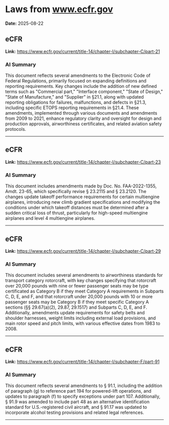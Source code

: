 # Laws from www.ecfr.gov
**Date:** 2025-08-22

## eCFR
**Link:** https://www.ecfr.gov/current/title-14/chapter-I/subchapter-C/part-21

### AI Summary
This document reflects several amendments to the Electronic Code of Federal Regulations, primarily focused on expanding definitions and reporting requirements. Key changes include the addition of new defined terms such as "Commercial part," "Interface component," "State of Design," "State of Manufacture," and "Supplier" in §21.1, along with updated reporting obligations for failures, malfunctions, and defects in §21.3, including specific ETOPS reporting requirements in §21.4. These amendments, implemented through various documents and amendments from 2009 to 2021, enhance regulatory clarity and oversight for design and production approvals, airworthiness certificates, and related aviation safety protocols.

---

## eCFR
**Link:** https://www.ecfr.gov/current/title-14/chapter-I/subchapter-C/part-23

### AI Summary
This document includes amendments made by Doc. No. FAA-2022-1355, Amdt. 23-65, which specifically revise § 23.2115 and § 23.2120. The changes update takeoff performance requirements for certain multiengine airplanes, introducing new climb gradient specifications and modifying the conditions under which takeoff distances must be determined after a sudden critical loss of thrust, particularly for high-speed multiengine airplanes and level 4 multiengine airplanes.

---

## eCFR
**Link:** https://www.ecfr.gov/current/title-14/chapter-I/subchapter-C/part-29

### AI Summary
This document includes several amendments to airworthiness standards for transport category rotorcraft, with key changes specifying that rotorcraft over 20,000 pounds with nine or fewer passenger seats may be type certificated as Category B if they meet Category A requirements in Subparts C, D, E, and F, and that rotorcraft under 20,000 pounds with 10 or more passenger seats may be Category B if they meet specific Category A sections (§§ 29.67(a)(2), 29.87, 29.1517) and Subparts C, D, E, and F. Additionally, amendments update requirements for safety belts and shoulder harnesses, weight limits including external load provisions, and main rotor speed and pitch limits, with various effective dates from 1983 to 2008.

---

## eCFR
**Link:** https://www.ecfr.gov/current/title-14/chapter-I/subchapter-F/part-91

### AI Summary
This document reflects several amendments to § 91.1, including the addition of paragraph (g) to reference part 194 for powered-lift operations, and updates to paragraph (f) to specify exceptions under part 107. Additionally, § 91.9 was amended to include part 48 as an alternative identification standard for U.S.-registered civil aircraft, and § 91.17 was updated to incorporate alcohol testing provisions and related legal references.

---

